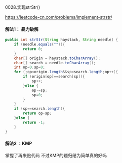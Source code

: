 0028.实现strStr()

https://leetcode-cn.com/problems/implement-strstr/

#### 解法1： 暴力破解

```java
public int strStr(String haystack, String needle) {
    if (needle.equals("")){
        return 0;
    }
    char[] origin = haystack.toCharArray();
    char[] search = needle.toCharArray();
    int op=0,sp=0;
    for (;op<origin.length&&sp<search.length;op++){
        if (origin[op]==search[sp]){
            sp++;
        }else {
            op-=sp;
            sp=0;
        }
    }
    if (sp==search.length){
        return op-sp;
    }else {
        return -1;
    }
}
```

#### 解法2 ：KMP

掌握了再来贴代码
不过KMP的题归结为简单真的好吗

